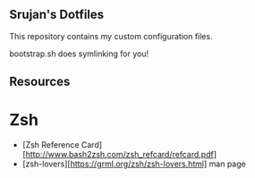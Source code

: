 ## Srujan's Dotfiles

This repository contains my custom configuration files.

bootstrap.sh does symlinking for you!

## Resources

# Zsh
 - [Zsh Reference Card][http://www.bash2zsh.com/zsh_refcard/refcard.pdf]
 - [zsh-lovers][https://grml.org/zsh/zsh-lovers.html] man page

